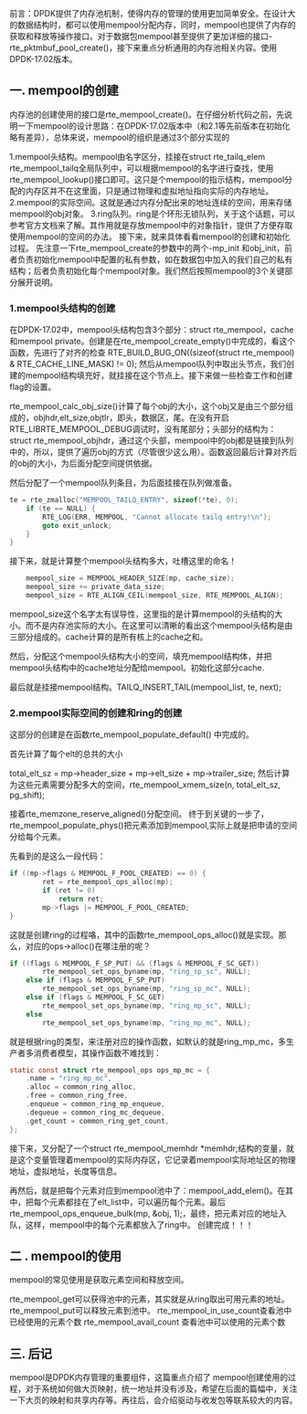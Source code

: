 
前言：DPDK提供了内存池机制，使得内存的管理的使用更加简单安全。在设计大的数据结构时，都可以使用mempool分配内存，同时，mempool也提供了内存的获取和释放等操作接口。对于数据包mempool甚至提供了更加详细的接口-rte_pktmbuf_pool_create()，接下来重点分析通用的内存池相关内容。使用DPDK-17.02版本。

## 一. mempool的创建
内存池的创建使用的接口是rte_mempool_create()。在仔细分析代码之前，先说明一下mempool的设计思路：在DPDK-17.02版本中（和2.1等先前版本在初始化略有差异），总体来说，mempool的组织是通过3个部分实现的

1.mempool头结构。mempool由名字区分，挂接在struct rte_tailq_elem rte_mempool_tailq全局队列中，可以根据mempool的名字进行查找，使用rte_mempool_lookup()接口即可。这只是个mempool的指示结构，mempool分配的内存区并不在这里面，只是通过物理和虚拟地址指向实际的内存地址。
2.mempool的实际空间。这就是通过内存分配出来的地址连续的空间，用来存储mempool的obj对象。
3.ring队列。ring是个环形无锁队列，关于这个话题，可以参考官方文档来了解。其作用就是存放mempool中的对象指针，提供了方便存取使用mempool的空间的办法。
接下来，就来具体看看mempool的创建和初始化过程。
先注意一下rte_mempool_create的参数中的两个-mp_init 和obj_init，前者负责初始化mempool中配置的私有参数，如在数据包中加入的我们自己的私有结构；后者负责初始化每个mempool对象。我们然后按照mempool的3个关键部分展开说明。

### 1.mempool头结构的创建
在DPDK-17.02中，mempool头结构包含3个部分：struct rte_mempool，cache和mempool private。创建是在rte_mempool_create_empty()中完成的，看这个函数，先进行了对齐的检查
RTE_BUILD_BUG_ON((sizeof(struct rte_mempool) & RTE_CACHE_LINE_MASK) != 0);
然后从mempool队列中取出头节点，我们创建的mempool结构填充好，就挂接在这个节点上。接下来做一些检查工作和创建flag的设置。

rte_mempool_calc_obj_size()计算了每个obj的大小，这个obj又是由三个部分组成的，objhdr,elt_size,objtlr，即头，数据区，尾。在没有开启RTE_LIBRTE_MEMPOOL_DEBUG调试时，没有尾部分；头部分的结构为：struct rte_mempool_objhdr，通过这个头部，mempool中的obj都是链接到队列中的，所以，提供了遍历obj的方式（尽管很少这么用）。函数返回最后计算对齐后的obj的大小，为后面分配空间提供依据。

然后分配了一个mempool队列条目，为后面挂接在队列做准备。

```c
te = rte_zmalloc("MEMPOOL_TAILQ_ENTRY", sizeof(*te), 0);
	if (te == NULL) {
		RTE_LOG(ERR, MEMPOOL, "Cannot allocate tailq entry!\n");
		goto exit_unlock;
	}
}
```
接下来，就是计算整个mempool头结构多大，吐槽这里的命名！
```c
	mempool_size = MEMPOOL_HEADER_SIZE(mp, cache_size);
	mempool_size += private_data_size;
	mempool_size = RTE_ALIGN_CEIL(mempool_size, RTE_MEMPOOL_ALIGN);
```
mempool_size这个名字太有误导性，这里指的是计算mempool的头结构的大小。而不是内存池实际的大小。在这里可以清晰的看出这个mempool头结构是由三部分组成的。cache计算的是所有核上的cache之和。

然后，分配这个mempool头结构大小的空间，填充mempool结构体，并把mempool头结构中的cache地址分配给mempool。初始化这部分cache.

最后就是挂接mempool结构。TAILQ_INSERT_TAIL(mempool_list, te, next);

### 2.mempool实际空间的创建和ring的创建
这部分的创建是在函数rte_mempool_populate_default() 中完成的。

首先计算了每个elt的总共的大小

total_elt_sz = mp->header_size + mp->elt_size + mp->trailer_size;
然后计算为这些元素需要分配多大的空间，rte_mempool_xmem_size(n, total_elt_sz, pg_shift);

接着rte_memzone_reserve_aligned()分配空间。
终于到关键的一步了，rte_mempool_populate_phys()把元素添加到mempool,实际上就是把申请的空间分给每个元素。

先看到的是这么一段代码：

```c
if ((mp->flags & MEMPOOL_F_POOL_CREATED) == 0) {
		ret = rte_mempool_ops_alloc(mp);
		if (ret != 0)
			return ret;
		mp->flags |= MEMPOOL_F_POOL_CREATED;
}
```
这就是创建ring的过程咯，其中的函数rte_mempool_ops_alloc()就是实现。那么，对应的ops->alloc()在哪注册的呢？
```c
if ((flags & MEMPOOL_F_SP_PUT) && (flags & MEMPOOL_F_SC_GET))
		rte_mempool_set_ops_byname(mp, "ring_sp_sc", NULL);
	else if (flags & MEMPOOL_F_SP_PUT)
		rte_mempool_set_ops_byname(mp, "ring_sp_mc", NULL);
	else if (flags & MEMPOOL_F_SC_GET)
		rte_mempool_set_ops_byname(mp, "ring_mp_sc", NULL);
	else
		rte_mempool_set_ops_byname(mp, "ring_mp_mc", NULL);
```
就是根据ring的类型，来注册对应的操作函数，如默认的就是ring_mp_mc，多生产者多消费者模型，其操作函数不难找到：
```c
static const struct rte_mempool_ops ops_mp_mc = {
	.name = "ring_mp_mc",
	.alloc = common_ring_alloc,
	.free = common_ring_free,
	.enqueue = common_ring_mp_enqueue,
	.dequeue = common_ring_mc_dequeue,
	.get_count = common_ring_get_count,
};
```
接下来，又分配了一个struct rte_mempool_memhdr *memhdr;结构的变量，就是这个变量管理着mempool的实际内存区，它记录着mempool实际地址区的物理地址，虚拟地址，长度等信息。

再然后，就是把每个元素对应到mempool池中了：mempool_add_elem()。在其中，把每个元素都挂在了elt_list中，可以遍历每个元素。最后rte_mempool_ops_enqueue_bulk(mp, &obj, 1);，最终，把元素对应的地址入队，这样，mempool中的每个元素都放入了ring中。
创建完成！！！

## 二 . mempool的使用
mempool的常见使用是获取元素空间和释放空间。

rte_mempool_get可以获得池中的元素，其实就是从ring取出可用元素的地址。
rte_mempool_put可以释放元素到池中。
rte_mempool_in_use_count查看池中已经使用的元素个数
rte_mempool_avail_count 查看池中可以使用的元素个数
## 三. 后记
mempool是DPDK内存管理的重要组件，这篇重点介绍了 mempool创建使用的过程，对于系统如何做大页映射，统一地址并没有涉及，希望在后面的篇幅中，关注一下大页的映射和共享内存等。再往后，会介绍驱动与收发包等联系较大的内容。